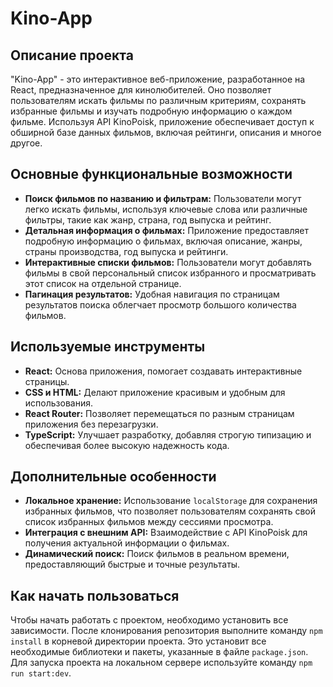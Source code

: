 # Kino-App

## Описание проекта

"Kino-App" - это интерактивное веб-приложение, разработанное на React, предназначенное для кинолюбителей. Оно позволяет пользователям искать фильмы по различным критериям,
сохранять избранные фильмы и изучать подробную информацию о каждом фильме. Используя API KinoPoisk, приложение обеспечивает
доступ к обширной базе данных фильмов, включая рейтинги, описания и многое другое.

## Основные функциональные возможности

- **Поиск фильмов по названию и фильтрам:** Пользователи могут легко искать фильмы, используя ключевые слова или различные фильтры, такие как жанр, страна, год выпуска
  и рейтинг.
- **Детальная информация о фильмах:** Приложение предоставляет подробную информацию о фильмах, включая описание, жанры, страны производства, год выпуска и рейтинги.
- **Интерактивные списки фильмов:** Пользователи могут добавлять фильмы в свой персональный список избранного и просматривать этот список на отдельной странице.
- **Пагинация результатов:** Удобная навигация по страницам результатов поиска облегчает просмотр большого количества фильмов.

## Используемые инструменты

- **React:** Основа приложения, помогает создавать интерактивные страницы.
- **CSS и HTML:** Делают приложение красивым и удобным для использования.
- **React Router:** Позволяет перемещаться по разным страницам приложения без перезагрузки.
- **TypeScript:** Улучшает разработку, добавляя строгую типизацию и обеспечивая более высокую надежность кода.

## Дополнительные особенности

- **Локальное хранение:** Использование `localStorage` для сохранения избранных фильмов, что позволяет пользователям сохранять свой список избранных фильмов
  между сессиями просмотра.
- **Интеграция с внешним API:** Взаимодействие с API KinoPoisk для получения актуальной информации о фильмах.
- **Динамический поиск:** Поиск фильмов в реальном времени, предоставляющий быстрые и точные результаты.

## Как начать пользоваться

Чтобы начать работать с проектом, необходимо установить все зависимости. После клонирования репозитория выполните команду `npm install` в
корневой директории проекта. Это установит все необходимые библиотеки и пакеты, указанные в файле `package.json`. Для запуска проекта на локальном сервере
используйте команду `npm run start:dev`.
